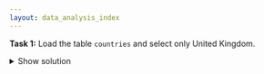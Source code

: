```yaml
---
layout: data_analysis_index
---
```



**Task 1:** Load the table `countries` and select only United Kingdom.

<details>
  <summary>Show solution</summary>
  
  ```python
  source = "https://raw.githubusercontent.com/soukupmarek-edin/soukupmarek-edin.github.io/main/data_analysis/data/countries.csv"
  countries_df = pd.read_csv(source).loc["United Kingdom"]
  ```
  
</details>
